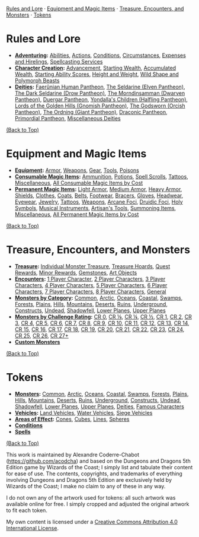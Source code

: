 [Rules and Lore](#rules-and-lore) · [Equipment and Magic Items](#equipment-and-magic-items) · [Treasure, Encounters, and Monsters](#treasure-encounters-and-monsters) · [Tokens](#tokens)

# Rules and Lore

- **[Adventuring](docs/adventuring#adventuring):** [Abilities](docs/adventuring#abilities), [Actions](docs/adventuring#actions), [Conditions](docs/adventuring#conditions), [Circumstances](docs/adventuring#circumstances), [Expenses and Hirelings](docs/adventuring#expenses-and-hirelings), [Spellcasting Services](docs/adventuring#spellcasting-services)
- **[Character Creation](docs/character_creation#character-creation):** [Advancement](docs/character_creation#advancement), [Starting Wealth](docs/character_creation#starting-wealth), [Accumulated Wealth](docs/character_creation#accumulated-wealth), [Starting Ability Scores](docs/character_creation#starting-ability-scores), [Height and Weight](docs/character_creation#height-and-weight), [Wild Shape and Polymorph Beasts](docs/character_creation#wild-shape-and-polymorph-beasts)
- **[Deities](docs/deities#deities):** [Faerûnian Human Pantheon](docs/deities#faerûnian-human-pantheon), [The Seldarine (Elven Pantheon)](docs/deities#the-seldarine-elven-pantheon), [The Dark Seldarine (Drow Pantheon)](docs/deities#the-dark-seldarine-drow-pantheon), [The Morndinsamman (Dwarven Pantheon)](docs/deities#the-morndinsamman-dwarven-pantheon), [Duergar Pantheon](docs/deities#duergar-pantheon), [Yondalla's Children (Halfling Pantheon)](docs/deities#yondallas-children-halfling-pantheon), [Lords of the Golden Hills (Gnomish Pantheon)](docs/deities#lords-of-the-golden-hills-gnomish-pantheon), [The Godsworn (Orcish Pantheon)](docs/deities#the-godsworn-orcish-pantheon), [The Ordning (Giant Pantheon)](docs/deities#the-ordning-giant-pantheon), [Draconic Pantheon](docs/deities#draconic-pantheon), [Primordial Pantheon](docs/deities#primordial-pantheon), [Miscellaneous Deities](docs/deities#miscellaneous-deities)

[(Back to Top)](#)

# Equipment and Magic Items

- **[Equipment](docs/equipment#equipment):** [Armor](docs/equipment#armor), [Weapons](docs/equipment#weapons), [Gear](docs/equipment#gear), [Tools](docs/equipment#tools), [Poisons](docs/equipment#poisons)
- **[Consumable Magic Items](docs/consumable_magic_items#consumable-magic-items):** [Ammunition](docs/consumable_magic_items#ammunition), [Potions](docs/consumable_magic_items#potions), [Spell Scrolls](docs/consumable_magic_items#spell-scrolls), [Tattoos](docs/consumable_magic_items#tattoos), [Miscellaneous](docs/consumable_magic_items#miscellaneous), [All Consumable Magic Items by Cost](docs/consumable_magic_items#all-consumable-magic-items-by-cost)
- **[Permanent Magic Items](docs/permanent_magic_items#permanent-magic-items):** [Light Armor](docs/permanent_magic_items#light-armor), [Medium Armor](docs/permanent_magic_items#medium-armor), [Heavy Armor](docs/permanent_magic_items#heavy-armor), [Shields](docs/permanent_magic_items#shields), [Clothes](docs/permanent_magic_items#clothes), [Coats](docs/permanent_magic_items#coats), [Belts](docs/permanent_magic_items#belts), [Footwear](docs/permanent_magic_items#footwear), [Bracers](docs/permanent_magic_items#bracers), [Gloves](docs/permanent_magic_items#gloves), [Headwear](docs/permanent_magic_items#headwear), [Eyewear](docs/permanent_magic_items#eyewear), [Jewelry](docs/permanent_magic_items#jewelry), [Tattoos](docs/permanent_magic_items#tattoos), [Weapons](docs/permanent_magic_items#weapons), [Arcane Foci](docs/permanent_magic_items#arcane-foci), [Druidic Foci](docs/permanent_magic_items#druidic-foci), [Holy Symbols](docs/permanent_magic_items#holy-symbols), [Musical Instruments](docs/permanent_magic_items#musical-instruments), [Artisan's Tools](docs/permanent_magic_items#artisans-tools), [Summoning Items](docs/permanent_magic_items#summoning-items), [Miscellaneous](docs/permanent_magic_items#miscellaneous), [All Permanent Magic Items by Cost](docs/permanent_magic_items#all-permanent-magic-items-by-cost)

[(Back to Top)](#)

# Treasure, Encounters, and Monsters

- **[Treasure](docs/treasure#treasure):** [Individual Monster Treasure](docs/treasure#individual-monster-treasure), [Treasure Hoards](docs/treasure#treasure-hoards), [Quest Rewards](docs/treasure#quest-rewards), [Minor Rewards](docs/treasure#minor-rewards), [Gemstones](docs/treasure#gemstones), [Art Objects](docs/treasure#art-objects)
- **[Encounters](docs/encounters#encounters):** [1 Player Character](docs/encounters#1-player-character), [2 Player Characters](docs/encounters#2-player-characters), [3 Player Characters](docs/encounters#3-player-characters), [4 Player Characters](docs/encounters#4-player-characters), [5 Player Characters](docs/encounters#5-player-characters), [6 Player Characters](docs/encounters#6-player-characters), [7 Player Characters](docs/encounters#7-player-characters), [8 Player Characters](docs/encounters#8-player-characters), [General](docs/encounters#general)
- **[Monsters by Category](docs/monsters_by_category#monsters-by-category):** [Common](docs/monsters_by_category#common), [Arctic](docs/monsters_by_category#arctic), [Oceans](docs/monsters_by_category#oceans), [Coastal](docs/monsters_by_category#coastal), [Swamps](docs/monsters_by_category#swamps), [Forests](docs/monsters_by_category#forests), [Plains](docs/monsters_by_category#plains), [Hills](docs/monsters_by_category#hills), [Mountains](docs/monsters_by_category#mountains), [Deserts](docs/monsters_by_category#deserts), [Ruins](docs/monsters_by_category#ruins), [Underground](docs/monsters_by_category#underground), [Constructs](docs/monsters_by_category#constructs), [Undead](docs/monsters_by_category#undead), [Shadowfell](docs/monsters_by_category#shadowfell), [Lower Planes](docs/monsters_by_category#lower-planes), [Upper Planes](docs/monsters_by_category#upper-planes)
- **[Monsters by Challenge Rating](docs/monsters_by_challenge_rating#monsters-by-challenge-rating):** [CR 0](docs/monsters_by_challenge_rating#challenge-rating-0), [CR ⅛](docs/monsters_by_challenge_rating#challenge-rating-), [CR ¼](docs/monsters_by_challenge_rating#challenge-rating--1), [CR ½](docs/monsters_by_challenge_rating#challenge-rating--2), [CR 1](docs/monsters_by_challenge_rating#challenge-rating-1), [CR 2](docs/monsters_by_challenge_rating#challenge-rating-2), [CR 3](docs/monsters_by_challenge_rating#challenge-rating-3), [CR 4](docs/monsters_by_challenge_rating#challenge-rating-4), [CR 5](docs/monsters_by_challenge_rating#challenge-rating-5), [CR 6](docs/monsters_by_challenge_rating#challenge-rating-6), [CR 7](docs/monsters_by_challenge_rating#challenge-rating-7), [CR 8](docs/monsters_by_challenge_rating#challenge-rating-8), [CR 9](docs/monsters_by_challenge_rating#challenge-rating-9), [CR 10](docs/monsters_by_challenge_rating#challenge-rating-10), [CR 11](docs/monsters_by_challenge_rating#challenge-rating-11), [CR 12](docs/monsters_by_challenge_rating#challenge-rating-12), [CR 13](docs/monsters_by_challenge_rating#challenge-rating-13), [CR 14](docs/monsters_by_challenge_rating#challenge-rating-14), [CR 15](docs/monsters_by_challenge_rating#challenge-rating-15), [CR 16](docs/monsters_by_challenge_rating#challenge-rating-16), [CR 17](docs/monsters_by_challenge_rating#challenge-rating-17), [CR 18](docs/monsters_by_challenge_rating#challenge-rating-18), [CR 19](docs/monsters_by_challenge_rating#challenge-rating-19), [CR 20](docs/monsters_by_challenge_rating#challenge-rating-20), [CR 21](docs/monsters_by_challenge_rating#challenge-rating-21), [CR 22](docs/monsters_by_challenge_rating#challenge-rating-22), [CR 23](docs/monsters_by_challenge_rating#challenge-rating-23), [CR 24](docs/monsters_by_challenge_rating#challenge-rating-24), [CR 25](docs/monsters_by_challenge_rating#challenge-rating-25), [CR 26](docs/monsters_by_challenge_rating#challenge-rating-26), [CR 27+](docs/monsters_by_challenge_rating#challenge-rating-27)
- **[Custom Monsters](docs/custom_monsters#custom-monsters)**

[(Back to Top)](#)

# Tokens

- **[Monsters](tokens/monsters#monster-tokens):** [Common](tokens/monsters/common), [Arctic](tokens/monsters/arctic), [Oceans](tokens/monsters/oceans), [Coastal](tokens/monsters/coastal), [Swamps](tokens/monsters/swamps), [Forests](tokens/monsters/forests), [Plains](tokens/monsters/plains), [Hills](tokens/monsters/hills), [Mountains](tokens/monsters/mountains), [Deserts](tokens/monsters/deserts), [Ruins](tokens/monsters/ruins), [Underground](tokens/monsters/underground), [Constructs](tokens/monsters/constructs), [Undead](tokens/monsters/undead), [Shadowfell](tokens/monsters/shadowfell), [Lower Planes](tokens/monsters/lower_planes), [Upper Planes](tokens/monsters/upper_planes), [Deities](https://github.com/acodcha/dnd5e-companion/tree/main/tokens/monsters/deities), [Famous Characters](https://github.com/acodcha/dnd5e-companion/tree/main/tokens/monsters/famous_characters)
- **[Vehicles](tokens/vehicles):** [Land Vehicles](https://github.com/acodcha/DnD5eCompanion/tree/main/tokens/vehicles/land), [Water Vehicles](https://github.com/acodcha/DnD5eCompanion/tree/main/tokens/vehicles/water), [Siege Vehicles](https://github.com/acodcha/DnD5eCompanion/tree/main/tokens/vehicles/siege)
- **[Areas of Effect](tokens/areas_of_effect):** [Cones](https://github.com/acodcha/DnD5eCompanion/tree/main/tokens/areas_of_effect/cones), [Cubes](https://github.com/acodcha/DnD5eCompanion/tree/main/tokens/areas_of_effect/cubes), [Lines](https://github.com/acodcha/DnD5eCompanion/tree/main/tokens/areas_of_effect/lines), [Spheres](https://github.com/acodcha/DnD5eCompanion/tree/main/tokens/areas_of_effect/spheres)
- **[Conditions](https://github.com/acodcha/DnD5eCompanion/tree/main/tokens/conditions)**
- **[Spells](https://github.com/acodcha/DnD5eCompanion/tree/main/tokens/spells)**

[(Back to Top)](#)

This work is maintained by Alexandre Coderre-Chabot (<https://github.com/acodcha>) and based on the Dungeons and Dragons 5th Edition game by Wizards of the Coast; I simply list and tabulate their content for ease of use. The contents, copyrights, and trademarks of everything involving Dungeons and Dragons 5th Edition are exclusively held by Wizards of the Coast; I make no claim to any of these in any way.

I do not own any of the artwork used for tokens: all such artwork was available online for free. I simply cropped and adjusted the original artwork to fit each token.

My own content is licensed under a [Creative Commons Attribution 4.0 International License](http://creativecommons.org/licenses/by/4.0).
